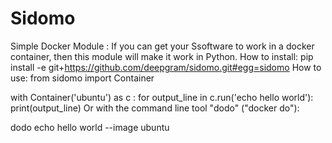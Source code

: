 # Sidomo
Simple Docker Module : If you can get your Ssoftware to work in a docker container, then this module will make it work in Python.
How to install:
pip install -e git+https://github.com/deepgram/sidomo.git#egg=sidomo
How to use:
from sidomo import Container

with Container('ubuntu') as c :
    for output_line in c.run('echo hello world'):
        print(output_line)
Or with the command line tool "dodo" ("docker do"):

dodo echo hello world --image ubuntu
